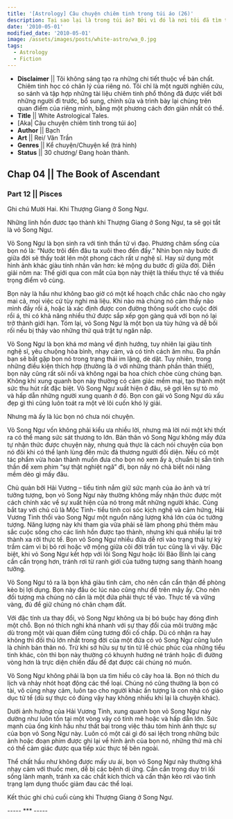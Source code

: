 ```yaml
---
title: '[Astrology] Câu chuyện chiêm tinh trong túi áo (26)'
description: Tại sao lại là trong túi áo? Bởi vì đó là nơi tôi đã tìm thấy câu chuyện này. Trong túi áo của một kẻ lang thang.
date: '2010-05-01'
modified_date: '2010-05-01'
image: /assets/images/posts/white-astro/wa_0.jpg
tags:
  - Astrology
  - Fiction
---
```

* **Disclaimer** || Tôi không sáng tạo ra những chi tiết thuộc về bản chất. Chiêm tinh học có chân lý của riêng nó. Tôi chỉ là một người nghiên cứu, so sánh và tập hợp những tài liệu chiêm tinh phổ thông đã được viết bởi những người đi trước, bổ sung, chỉnh sửa và trình bày lại chúng trên quan điểm của riêng mình, bằng một phương cách đơn giản nhất có thể.
* **Title** || White Astrological Tales.
* [Aka| Câu chuyện chiêm tinh trong túi áo]
* **Author** || Bạch
* **Art** ||  Rei/ Vân Trần
* **Genres** || Kể chuyện/Chuyện kể (trá hình)
* **Status** || 30 chương/ Đang hoàn thành.

## Chap 04 || The Book of Ascendant
### Part 12 || Pisces

Ghi chú Mười Hai. Khi Thượng Giang ở Song Ngư.

Những linh hồn đươc tạo thành khi Thượng Giang ở Song Ngư, ta sẽ gọi tắt là vỏ Song Ngư.

Vỏ Song Ngư là bọn sinh ra với tinh thần tử vì đạo. Phương châm sống của bọn nó là: “Nước trôi đến đâu ta xuôi theo đến đấy.” Nhìn bọn này bước đi giữa đời sẽ thấy toát lên một phong cách rất ư nghệ sĩ. Hay sử dụng một hình ảnh khác giàu tính nhân văn hơn: kẻ mộng du bước đi giữa đời. Diễn giải nôm na: Thế giới qua con mắt của bọn này thiệt là thiếu thực tế và thiếu trọng điểm vô cùng.

Bọn này là hầu như không bao giờ có một kế hoạch chắc chắc nào cho ngày mai cả, mọi việc cứ tùy nghi mà liệu. Khi nào mà chúng nó cảm thấy não mình đầy rồi á, hoặc là xác định được con đường thông suốt cho cuộc đời rồi á, thì có khả năng nhiều thứ được sắp xếp gọn gàng quá với bọn nó lại trở thành giới hạn. Tóm lại, vỏ Song Ngư là một bọn ưa tùy hứng và dễ bối rối nếu bị thảy vào những thứ quá trật tự ngăn nắp.

Vỏ Song Ngư là bọn khá mơ màng về định hướng, tuy nhiên lại giàu tính nghệ sĩ, yêu chuộng hòa bình, nhạy cảm, và có tính cách âm nhu. Đa phần bạn sẽ bắt gặp bọn nó trong trạng thái im lặng, dè dặt. Tuy nhiên, trong những điều kiện thích hợp (thường là ở với những thành phần thân thiết), bọn này cũng rất sôi nổi và không ngại ba hoa chích chòe cùng chúng bạn. Không khí xung quanh bọn này thường có cảm giác mềm mại, tạo thành một sức thu hút rất đặc biệt. Vỏ Song Ngư xuất hiện ở đâu, sẽ gợi lên sự tò mò và hấp dẫn những người xung quanh ở đó. Bọn con gái vỏ Song Ngư dù xấu đẹp gì thì cũng luôn toát ra một vẻ lôi cuốn khó lý giải.

Nhưng mà ấy là lúc bọn nó chưa nói chuyện.

Vỏ Song Ngư vốn không phải kiểu ưa nhiều lời, nhưng mà lời nói một khi thốt ra có thể mang sức sát thương to lớn. Bản thân vỏ Song Ngư không mấy đứa tự nhận thức được chuyện này, nhưng quả thực là cách nói chuyện của bọn nó đôi khi có thể lạnh lùng đến mức đả thương người đối diện. Nếu có một tác phẩm vừa hoàn thành muốn đưa cho bọn nó xem ấy à, chuẩn bị sẵn tinh thần để xem phim “sự thật nghiệt ngã” đi, bọn nầy nó chả biết nói năng mềm dẻo gì mấy đâu.

Chủ quản bởi Hải Vương – tiểu tinh nắm giữ sức mạnh của ảo ảnh và trí tưởng tượng, bọn vỏ Song Ngư này thường không mấy nhận thức được một cách chính xác về sự xuất hiện của nó trong mắt những người khác. Cùng bắt tay với chủ cũ là Mộc Tinh- tiểu tinh coi sóc kịch nghệ và cảm hứng, Hải Vương Tinh thổi vào Song Ngư một nguồn năng lượng khá lớn của óc tưởng tượng. Năng lượng này khi tham gia vừa phải sẽ làm phong phú thêm màu sắc cuộc sống cho các linh hồn được tạo thành, nhưng khi quá nhiều lại trở thành xa rời thực tế. Bọn vỏ Song Ngư nhiều đứa dễ rơi vào trạng thái tự kỷ trầm cảm vì bị bỏ rơi hoặc vỡ mộng giữa cõi đời trần tục cũng là vì vậy. Đặc biệt, khi vỏ Song Ngư kết hợp với lõi Song Ngư hoặc lõi Bảo Bình lại càng cần cẩn trọng hơn, tránh rơi từ ranh giới của tưởng tượng sang thành hoang tưởng.

Vỏ Song Ngư tỏ ra là bọn khá giàu tình cảm, cho nên cần cẩn thận đề phòng kẻo bị lợi dụng. Bọn này đầu óc lúc nào cũng như để trên mây ấy. Cho nên đối tượng mà chúng nó cần là một đứa phải thực tế vào. Thực tế và vững vàng, đủ để giữ chúng nó chân chạm đất.

Với đặc tính ưa thay đổi, vỏ Song Ngư không ưa bị bó buộc hay đóng đinh một chỗ. Bọn nó thích nghi khá nhanh với sự thay đổi của môi trường mặc dù trong một vài quan điểm cũng tương đối cố chấp. Dù có nhận ra hay không thì đối thủ lớn nhất trong đời của một đứa có vỏ Song Ngư cũng luôn là chính bản thân nó. Trừ khi sở hữu sự tự tin từ lễ chúc phúc của những tiểu tinh khác, còn thì bọn này thường có khuynh hướng né tránh hoặc đi đường vòng hơn là trực diện chiến đấu để đạt được cái chúng nó muốn.

Vỏ Song Ngư không phải là bọn ưa tìm hiểu cỏ cây hoa lá. Bọn nó thích du lịch và nhảy nhót hoạt động các thể loại. Chúng nó cũng thường là bọn có tài, vô cùng nhạy cảm, luôn tạo cho người khác ấn tượng là con nhà có giáo dục tử tế (dù sự thực có đúng vậy hay không nhiều khi lại là chuyện khác).

Dưới ảnh hưởng của Hải Vương Tinh, xung quanh bọn vỏ Song Ngư này dường như luôn tồn tại một vòng vây có tính mê hoặc và hấp dẫn lớn. Sức mạnh của ống kính hầu như thất bại trong việc thâu tóm hình ảnh thực sự của bọn vỏ Song Ngư này. Luôn có một cái gì đó sai lệch trong những bức ảnh hoặc đoạn phim được ghi lại về hình ảnh của bọn nó, những thứ mà chỉ có thể cảm giác được qua tiếp xúc thực tế bên ngoài.

Thể chất hầu như không được mấy ưu ái, bọn vỏ Song Ngư này thường khá nhạy cảm với thuốc men, dễ bị các bệnh dị ứng. Cần cẩn trọng duy trì lối sống lành mạnh, tránh xa các chất kích thích và cẩn thận kẻo rơi vào tình trạng lạm dụng thuốc giảm đau các thể loại.

Kết thúc ghi chú cuối cùng khi Thượng Giang ở Song Ngư.

----- *** -----